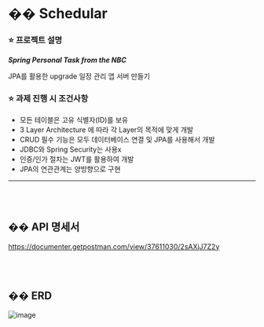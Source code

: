 # ��️ Schedular 

### ⭐ 프로젝트 설명
***Spring Personal Task from the NBC***

JPA를 활용한 upgrade 일정 관리 앱 서버 만들기

### ⭐ 과제 진행 시 조건사항
*	모든 테이블은 고유 식별자(ID)를 보유
*	3 Layer Architecture 에 따라 각 Layer의 목적에 맞게 개발
*	CRUD 필수 기능은 모두 데이터베이스 연결 및 JPA를 사용해서 개발
*	JDBC와 Spring Security는 사용x
*	인증/인가 절차는 JWT를 활용하여 개발
* JPA의 연관관계는 양방향으로 구현
---
<br></br>

## �� API 명세서

https://documenter.getpostman.com/view/37611030/2sAXjJ7Z2y

<br></br>

## �� ERD

![image](https://github.com/user-attachments/assets/b4760b10-ae64-4d72-8a2d-3fe961944fbc)
